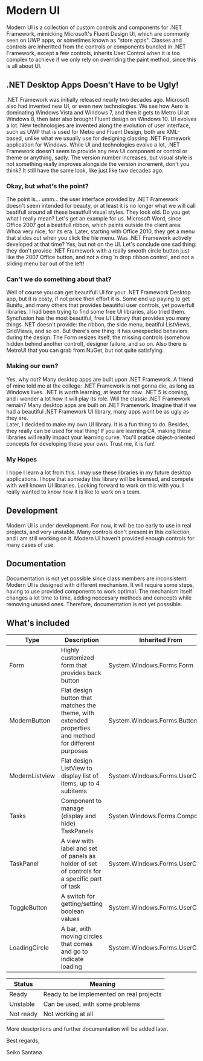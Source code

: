 # Modern UI  
Modern UI is a collection of custom controls and components for .NET Framework, mimicking Microsoft's Fluent Design UI, which are commonly seen on UWP apps, or sometimes known as "store apps". Classes and controls are inheritted from the controls or components bundled in .NET Framework, except a few controls, inherits User Control when it is too complex to achieve if we only rely on overriding the paint method, since this is all about UI.

## .NET Desktop Apps Doesn't Have to be Ugly!  
.NET Framework was initially released nearly two decades ago. Microsoft also had invented new UI, or even new technologies. We see how Aero is dominating Windows Vista and Windows 7, and then it gets to Metro UI at Windows 8, then later also brought Fluent design on Windows 10. UI evolves a lot. New technologies are invented along the evolution of user interface, such as UWP that is used for Metro and Fluent Design, both are XML-based, unlike what we usually use for designing classing .NET Framework application for Windows. While UI and technologies evolve a lot, .NET Framework doesn't seem to provide any new UI component or control or theme or anything, sadly. The version number increases, but visual style is not something really improves alongside the version increment, don't you think? It still have the same look, like just like two decades ago.

### Okay, but what's the point?  
The point is... umm... the user interface provided by .NET Framework doesn't seem intended for beauty, or at least it is no longer what we will call beatifull around all these beautfull visual styles. They look old. Do you get what I really mean? Let's get an example for us. Microsoft Word, since Office 2007 got a beatifull ribbon, which paints outside the client area. Whoa very nice, for its era. Later, starting with Office 2010, they get a menu that slides out when you click the file menu. Was .NET Framework actively developed at that time? Yes, but not on the UI. Let's conclude one sad thing: they don't provide .NET Framework with a really smooth circle button just like the 2007 Office button, and not a drag 'n drop ribbon control, and not a sliding menu bar out of the left!

### Can't we do something about that?
Well of course you can get beautifull UI for your .NET Framework Desktop app, but it is costy, if not price then effort it is. Some end up paying to get Bunifu, and many others that provides beautiful user controls, yet powerfull libraries. I had been trying to find some free UI libraries, also tried them. Syncfusion has the most beautiful, free UI Library that provides you many things .NET doesn't provide: the ribbon, the side menu, beatiful ListViews, GridViews, and so on. But there's one thing: it has unexpected behaviors during the design. The Form resizes itself, the missing controls (somehow hidden behind another control), designer failure, and so on. Also there is MetroUI that you can grab from NuGet, but not quite satisfying. 


### Making our own?  
Yes, why not? Many desktop apps are built upon .NET Framework. A friend of mine told me at the college: .NET Framework is not gonna die, as long as Windows lives. .NET is worth learning, at least for now. .NET 5 is coming, and i wonder a lot how it will play its role. Will the classic .NET Framework remain? Many desktop apps are built on .NET Framework. Imagine that if we had a beautiful .NET Framework UI library, many apps wont be as ugly as they are.  
Later, I decided to make my own UI library. It is a fun thing to do. Besides, they really can be used for real thing! If you are learning C#, making these libraries will really impact your learning curve. You'll pratice object-oriented concepts for developing these your own. Trust me, it is fun!


### My Hopes
I hope I learn a lot from this. I may use these libraries in my future desktop applications. I hope that someday this library will be licensed, and compete with well known UI libraries. Looking forward to work on this with you. I really wanted to know how it is like to work on a team.


## Development
Modern UI is under development. For now, it will be too early to use in real projects, and very unstable. Many controls don't present in this collection, and i am still working on it. Modern UI haven't provided enough controls for many cases of use.

## Documentation
Documentation is not yet possible since class members are inconsistent. Modern UI is designed with different mechanism. It will require some steps, having to use provided components to work optimal. The mechanism itself changes a lot time to time, adding neccesary methods and concepts while removing unused ones. Therefore, documentation is not yet posssible.

## What's included  
| Type | Description | Inherited From | Status |
| ---- | ----------- | -------------- | ------ |
| Form | Highly customized form that provides back button | System.Windows.Forms.Form | Not Ready |
| ModernButton | Flat design button that matches the theme, with extended properties and method for different purposes | System.Windows.Forms.Button | Ready |
| ModernListview | Flat design ListView to display list of items, up to 4 subitems | System.Windows.Forms.UserControl | Not Ready |
| Tasks | Component to manage (display and hide) TaskPanels | Systen.Windows.Forms.Component | Unstable |
| TaskPanel | A view with label and set of panels as holder of set of controls for a specific part of task | System.Windows.Forms.UserControl | Ready |
| ToggleButton | A switch for getting/setting boolean values | System.Windows.Forms.UserControl | Not Ready |
| LoadingCircle | A bar, with moving circles that comes and go to indicate loading | System.Windows.Forms.UserControl | Not Ready |

| Status | Meaning |
| ------ | ------- |
| Ready | Ready to be implemented on real projects |
| Unstable | Can be used, with some problems |
| Not ready | Not working at all |


More desciprtions and further documentation will be added later.


Best regards,



Seiko Santana